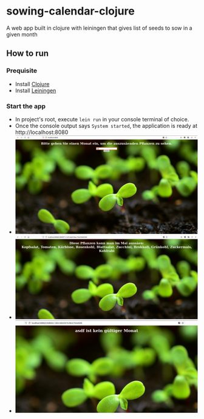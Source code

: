 # sowing-calendar-clojure
A web app built in clojure with leiningen that gives list of seeds to sow in a given month

## How to run
### Prequisite
- Install [Clojure](https://clojure.org/guides/getting_started)
- Install [Leiningen](https://leiningen.org/)
### Start the app
- In project's root, execute ``lein run`` in your console terminal of choice. 
- Once the console output says ``System started``, the application is ready at http://localhost:8080
- ![Input](resources/img/input.png)
- ![Output for valid month](resources/img/valid-month.png)
- ![Output for invalid month](resources/img/invalid-month.png)
